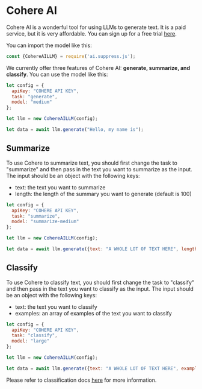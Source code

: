 # Cohere AI
Cohere AI is a wonderful tool for using LLMs to generate text. It is a paid service, but it is very affordable. You can sign up for a free trial [here](https://cohere.ai/).

You can import the model like this:

```js
const {CohereAILLM} = require('ai.suppress.js');
```

We currently offer three features of Cohere AI: **generate, summarize, and classify**. You can use the model like this:

```js
let config = {
  apiKey: "COHERE API KEY",
  task: "generate",
  model: "medium"
};

let llm = new CohereAILLM(config);

let data = await llm.generate("Hello, my name is");
```


## Summarize
To use Cohere to summarize text, you should first change the task to "summarize" and then pass in the text you want to summarize as the input. The input should be an object with the following keys:

- text: the text you want to summarize
- length: the length of the summary you want to generate (default is 100)

```js
let config = {
  apiKey: "COHERE API KEY",
  task: "summarize",
  model: "summarize-medium"
};

let llm = new CohereAILLM(config);

let data = await llm.generate({text: "A WHOLE LOT OF TEXT HERE", length: 100});
```

## Classify
To use Cohere to classify text, you should first change the task to "classify" and then pass in the text you want to classify as the input. The input should be an object with the following keys:

- text: the text you want to classify
- examples: an array of examples of the text you want to classify

```js
let config = {
  apiKey: "COHERE API KEY",
  task: "classify",
  model: "large"
};

let llm = new CohereAILLM(config);

let data = await llm.generate({text: "A WHOLE LOT OF TEXT HERE", examples: ["example1", "example2"]});
```

Please refer to classification docs [here](https://docs.cohere.ai/reference/classify) for more information.
